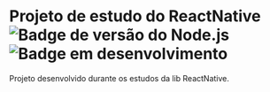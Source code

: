 # Projeto de estudo do ReactNative<br>![Badge de versão do Node.js](https://img.shields.io/badge/node.js-v14.17.2-orange) ![Badge em desenvolvimento](https://img.shields.io/badge/status-em%20desenvolvimento-green)
Projeto desenvolvido durante os estudos da lib ReactNative.
